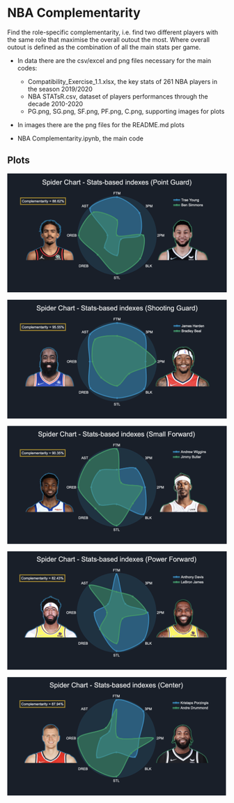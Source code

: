 # NBA Complementarity

Find the role-specific complementarity, i.e. find two different players with the same role that maximise the overall
outout the most. Where overall outout is defined as the combination of all the main stats per game.

- In data there are the csv/excel and png files necessary for the main codes:

  - Compatibility_Exercise_1.1.xlsx, the key stats of 261 NBA players in the season 2019/2020
  - NBA STATsR.csv, dataset of players performances through the decade 2010-2020
  - PG.png, SG.png, SF.png, PF.png, C.png, supporting images for plots

- In images there are the png files for the README.md plots
 
- NBA Complementarity.ipynb, the main code

## Plots

![](images/PG_Complementarity.png)

![](images/SG_Complementarity.png)

![](images/SF_Complementarity.png)

![](images/PF_Complementarity.png)

![](images/C_Complementarity.png)

